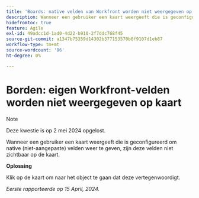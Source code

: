 ```yaml
---
title: 'Boards: native velden van Workfront worden niet weergegeven op kaart'
description: Wanneer een gebruiker een kaart weergeeft die is geconfigureerd om native (niet-aangepaste) velden weer te geven, zijn deze velden niet zichtbaar op de kaart.
hidefromtoc: true
feature: Agile
exl-id: 49adcc1d-1ad0-4d22-b910-2f7ddc768f45
source-git-commit: a1347b75359d14302b377153570b0f9107d1eb87
workflow-type: tm+mt
source-wordcount: '86'
ht-degree: 0%

---
```


# Borden: eigen Workfront-velden worden niet weergegeven op kaart

>[!NOTE]
>
>Deze kwestie is op 2 mei 2024 opgelost.

Wanneer een gebruiker een kaart weergeeft die is geconfigureerd om native (niet-aangepaste) velden weer te geven, zijn deze velden niet zichtbaar op de kaart.

**Oplossing**

Klik op de kaart om naar het object te gaan dat deze vertegenwoordigt.

_Eerste rapporteerde op 15 April, 2024._
